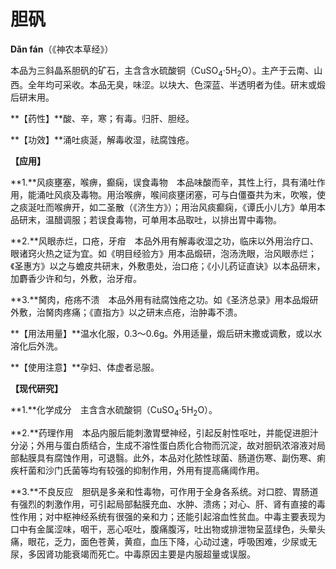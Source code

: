 # 胆矾

**Dǎn fán**（《神农本草经》）

本品为三斜晶系胆矾的矿石，主含含水硫酸铜（CuSO<sub>4</sub>·5H<sub>2</sub>O）。主产于云南、山西。全年均可采收。本品无臭，味涩。以块大、色深蓝、半透明者为佳。研末或煅后研末用。

**【药性】**酸、辛，寒；有毒。归肝、胆经。

**【功效】**涌吐痰涎，解毒收湿，祛腐蚀疮。

**【应用】**

**1.**风痰壅塞，喉痹，癫痫，误食毒物　本品味酸而辛，其性上行，具有涌吐作用，能涌吐风痰及毒物。用治喉痹，喉间痰壅闭塞，可与白僵蚕共为末，吹喉，使之痰涎吐而喉痹开，如二圣散（《济生方》）；用治风痰癫痫，《谭氏小儿方》单用本品研末，温醋调服；若误食毒物，可单用本品取吐，以排出胃中毒物。

**2.**风眼赤烂，口疮，牙疳　本品外用有解毒收湿之功，临床以外用治疗口、眼诸窍火热之证为宜。如《明目经验方》用本品煅研，泡汤洗眼，治风眼赤烂；《圣惠方》以之与蟾皮共研末，外敷患处，治口疮；《小儿药证直诀》以本品研末，加麝香少许和匀，外敷，治牙疳。

**3.**胬肉，疮疡不溃　本品外用有祛腐蚀疮之功。如《圣济总录》用本品煅研外敷，治胬肉疼痛；《直指方》以之研末点疮，治肿毒不溃。

**【用法用量】**温水化服，0.3～0.6g。外用适量，煅后研末撒或调敷，或以水溶化后外洗。

**【使用注意】**孕妇、体虚者忌服。

**【现代研究】**

**1.**化学成分　主含含水硫酸铜（CuSO<sub>4</sub>·5H<sub>2</sub>O）。

**2.**药理作用　本品内服后能刺激胃壁神经，引起反射性呕吐，并能促进胆汁分泌；外用与蛋白质结合，生成不溶性蛋白质化合物而沉淀，故对胆矾浓溶液对局部黏膜具有腐蚀作用，可退翳。此外，本品对化脓性球菌、肠道伤寒、副伤寒、痢疾杆菌和沙门氏菌等均有较强的抑制作用，外用有提高痛阈作用。

**3.**不良反应　胆矾是多亲和性毒物，可作用于全身各系统。对口腔、胃肠道有强烈的刺激作用，可引起局部黏膜充血、水肿、溃疡；对心、肝、肾有直接的毒性作用；对中枢神经系统有很强的亲和力；还能引起溶血性贫血。中毒主要表现为口中有金属涩味，咽干，恶心呕吐，腹痛腹泻，吐出物或排泄物呈蓝绿色，头晕头痛，眼花，乏力，面色苍黄，黄疸，血压下降，心动过速，呼吸困难，少尿或无尿，多因肾功能衰竭而死亡。中毒原因主要是内服超量或误服。